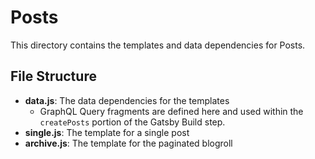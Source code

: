 # Posts

This directory contains the templates and data
dependencies for Posts.

## File Structure

- **data.js**: The data dependencies for the templates
  - GraphQL Query fragments are defined here and used
    within the `createPosts` portion of the Gatsby Build
    step.
- **single.js**: The template for a single post
- **archive.js**: The template for the paginated blogroll
